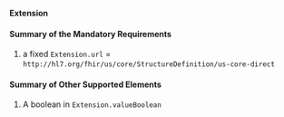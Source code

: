 **Extension**

#### Summary of the Mandatory Requirements

1. a fixed `Extension.url` = `http://hl7.org/fhir/us/core/StructureDefinition/us-core-direct`

#### Summary of Other Supported Elements

1.  A  boolean  in `Extension.valueBoolean`

